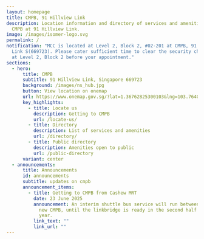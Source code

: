 ```yaml
---
layout: homepage
title: CMPB, 91 Hillview Link
description: Location information and directory of services and amenities at
  CMPB at 91 Hillview Link.
image: /images/isomer-logo.svg
permalink: /
notification: "MCC is located at Level 2, Block 2, #02-201 at CMPB, 91 Hillview
  Link S(669723). Please cater sufficient time to clear the security checkpoint
  at Level 2, Block 2 before your appointment."
sections:
  - hero:
      title: CMPB
      subtitle: 91 Hillview Link, Singapore 669723
      background: /images/ns_hub.jpg
      button: View location on onemap
      url: https://www.onemap.gov.sg/?lat=1.36762825300103&lng=103.764025830065
      key_highlights:
        - title: Locate us
          description: Getting to CMPB
          url: /locate-us/
        - title: Directory
          description: List of services and amenities
          url: /directory/
        - title: Public directory
          description: Amenities open to public
          url: /public-directory
      variant: center
  - announcements:
      title: Announcements
      id: announcements
      subtitle: updates on cmpb
      announcement_items:
        - title: Getting to CMPB from Cashew MRT
          date: 23 June 2025
          announcement: An interim shuttle bus service will run between Cashew MRT and the
            new CMPB, until the linkbridge is ready in the second half of the
            year.
          link_text: ""
          link_url: ""
---
```

